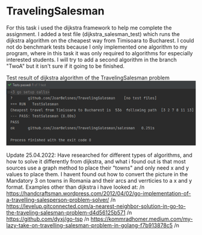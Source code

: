 # TravelingSalesman

For this task i used the dijkstra framework to help me complete the assignment. 
I added a test file (dijkstra_salesman_test) which runs the dijkstra algorithm on the cheapest way from Timisoara to Bucharest.
I could not do benchmark tests because I only implemented one algorithm to my program, where in this task it was only required to algorithms for especially interested students.
I will try to add a second algorithm in the branch "TwoA" but it isn't sure if it going to be finished.

Test result of dijkstra algorithm of the TravelingSalesman problem
![img_2.png](img_2.png)

Update 25.04.2022:
Have researched for different types of algorithms, and how to solve it differently from dijkstra, and what i found out is that most sources use a graph method to place their "towns" and only need x and y values to place them. I havent found out how to convert the picture in the Mandatory 3 on towns in Romania and their arcs and verrticies to a x and y format. 
Examples other than dijkstra i have looked at: /n
  https://handcraftsman.wordpress.com/2012/04/02/go-implementation-of-a-travelling-salesperson-problem-solver/ /n
  https://levelup.gitconnected.com/a-nearest-neighbor-solution-in-go-to-the-traveling-salesman-problem-d4d56125b571 /n
  https://github.com/dyxj/go-tsp /n
  https://kommradhomer.medium.com/my-lazy-take-on-travelling-salesman-problem-in-golang-f7b913878c5 /n
